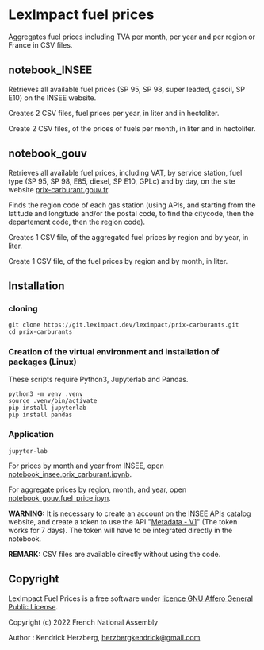 # LexImpact fuel prices

Aggregates fuel prices including TVA per month, per year and per region or France in CSV files.

## notebook_INSEE

Retrieves all available fuel prices (SP 95, SP 98, super leaded, gasoil, SP E10) on the INSEE website.

Creates 2 CSV files, fuel prices per year, in liter and in hectoliter.

Create 2 CSV files, of the prices of fuels per month, in liter and in hectoliter.

## notebook_gouv

Retrieves all available fuel prices, including VAT, by service station, fuel type (SP 95, SP 98, E85, diesel, SP E10, GPLc) and by day, on the site website [prix-carburant.gouv.fr](https://www.prix-carburants.gouv.fr/).

Finds the region code of each gas station (using APIs, and starting from the latitude and longitude and/or the postal code, to find the citycode, then the departement code, then the region code).

Creates 1 CSV file, of the aggregated fuel prices by region and by year, in liter.

Create 1 CSV file, of the fuel prices by region and by month, in liter.

## Installation
###  cloning

```shell
git clone https://git.leximpact.dev/leximpact/prix-carburants.git
cd prix-carburants
```
### Creation of the virtual environment and installation of packages (Linux)

These scripts require Python3, Jupyterlab and Pandas.

```shell
python3 -m venv .venv
source .venv/bin/activate
pip install jupyterlab
pip install pandas
```

### Application

```shell
jupyter-lab
```

For prices by month and year from INSEE, open [notebook_insee.prix_carburant.ipynb](./notebook_INSEE/prix_carburant.ipynb).

For aggregate prices by region, month, and year, open [notebook_gouv.fuel_price.ipyn]().

**WARNING:** It is necessary to create an account on the INSEE APIs catalog website, and create a token to use the API "[Metadata - V1](https://api.insee.fr/catalogue/site/themes/wso2/subthemes/insee/pages/item-info.jag?name=M%C3%A9tadonn%C3%A9es&version=V1&provider=insee)" (The token works for 7 days). The token will have to be integrated directly in the notebook.

**REMARK:** CSV files are available directly without using the code.

## Copyright

LexImpact Fuel Prices is a free software under [licence GNU Affero General Public License](./LICENSE.md).

Copyright (c) 2022 French National Assembly

Author : Kendrick Herzberg, <herzbergkendrick@gmail.com>